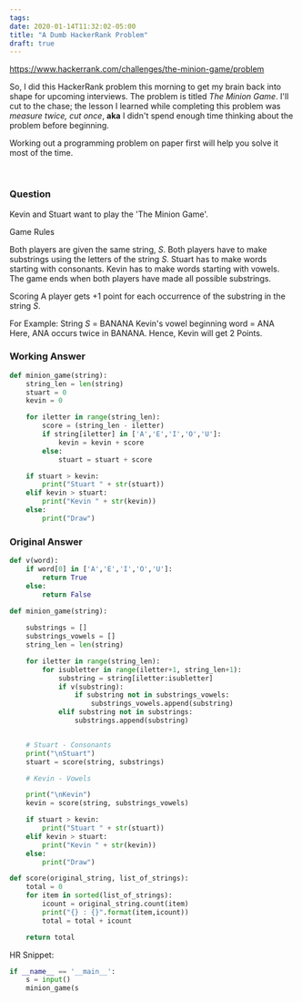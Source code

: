 ```yaml
---
tags:
date: 2020-01-14T11:32:02-05:00
title: "A Dumb HackerRank Problem"
draft: true
---
```


<https://www.hackerrank.com/challenges/the-minion-game/problem>

So, I did this HackerRank problem this morning to get my brain back into shape
for upcoming interviews. The problem is titled *The Minion Game*. I'll cut to
the chase; the lesson I learned while completing this problem was *measure
twice, cut once*, **aka** I didn't spend enough time thinking about the problem
before beginning. 

Working out a programming problem on paper first will help you solve it most of
the time.

<br />

### Question

Kevin and Stuart want to play the 'The Minion Game'.

Game Rules

Both players are given the same string, *S*.
Both players have to make substrings using the letters of the string *S*.
Stuart has to make words starting with consonants.
Kevin has to make words starting with vowels.
The game ends when both players have made all possible substrings.

Scoring
A player gets +1 point for each occurrence of the substring in the string *S*.

For Example:
String *S* = BANANA
Kevin's vowel beginning word = ANA
Here, ANA occurs twice in BANANA. Hence, Kevin will get 2 Points. 

### Working Answer

```py
def minion_game(string):
    string_len = len(string)
    stuart = 0
    kevin = 0

    for iletter in range(string_len):
        score = (string_len - iletter)
        if string[iletter] in ['A','E','I','O','U']:
            kevin = kevin + score
        else:
            stuart = stuart + score

    if stuart > kevin:
        print("Stuart " + str(stuart))
    elif kevin > stuart:
        print("Kevin " + str(kevin))
    else:
        print("Draw")
```

### Original Answer

```py
def v(word):
    if word[0] in ['A','E','I','O','U']:
        return True
    else:
        return False

def minion_game(string):
    
    substrings = []
    substrings_vowels = []
    string_len = len(string)

    for iletter in range(string_len):
        for isubletter in range(iletter+1, string_len+1):
            substring = string[iletter:isubletter]
            if v(substring):
                if substring not in substrings_vowels:
                    substrings_vowels.append(substring)
            elif substring not in substrings:
                substrings.append(substring)


    # Stuart - Consonants
    print("\nStuart")
    stuart = score(string, substrings) 

    # Kevin - Vowels

    print("\nKevin")
    kevin = score(string, substrings_vowels)

    if stuart > kevin:
        print("Stuart " + str(stuart))
    elif kevin > stuart:
        print("Kevin " + str(kevin))
    else:
        print("Draw")

def score(original_string, list_of_strings):
    total = 0
    for item in sorted(list_of_strings):
        icount = original_string.count(item)
        print("{} : {}".format(item,icount))
        total = total + icount

    return total
```

HR Snippet:

```py
if __name__ == '__main__':
    s = input()
    minion_game(s
```
